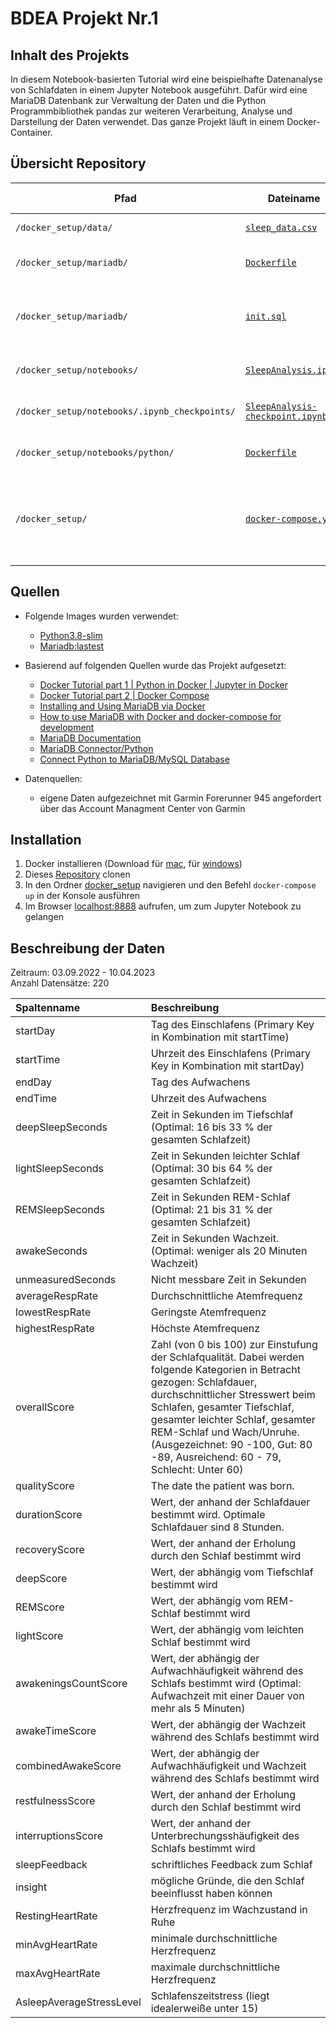 # BDEA Projekt Nr.1
## Inhalt des Projekts
In diesem Notebook-basierten Tutorial wird eine beispielhafte Datenanalyse von Schlafdaten in einem Jupyter Notebook ausgeführt. Dafür wird eine MariaDB Datenbank zur Verwaltung der Daten und die Python Programmbibliothek pandas zur weiteren Verarbeitung, Analyse und Darstellung der Daten verwendet. Das ganze Projekt läuft in einem Docker-Container.

## Übersicht Repository
Pfad | Dateiname | Sprache / Dateiformat| Beschreibung | 
-- | -- | -- | -- | 
`/docker_setup/data/` | [`sleep_data.csv`](https://github.com/Sofia911/BDEA/tree/main/docker_setup/data) | ._csv_-Datei | Quelldatei Schlafdaten|
`/docker_setup/mariadb/` | [`Dockerfile`](https://github.com/Sofia911/BDEA/blob/main/docker_setup/mariadb/Dockerfile) | Dockerfile | Dockerfile für das mariadb Dockerimage |
`/docker_setup/mariadb/` | [`init.sql`](https://github.com/Sofia911/BDEA/blob/main/docker_setup/mariadb/init.sql) |._sql_-Datei | Datei zum Aufsetzen der Datenbank der Tabelle _sleep_data_ |
`/docker_setup/notebooks/`| [`SleepAnalysis.ipynb`](https://github.com/Sofia911/BDEA/blob/main/docker_setup/notebooks/SleepAnalysis.ipynb) |._ipynb_-Datei | Jupyter Notebook mit den Analysen|
`/docker_setup/notebooks/.ipynb_checkpoints/`| [`SleepAnalysis-checkpoint.ipynb`](https://github.com/Sofia911/BDEA/blob/main/docker_setup/notebooks/.ipynb_checkpoints/SleepAnalysis-checkpoint.ipynb) |._ipynb_-Datei | Jupyter checkpoint Datei|
`/docker_setup/notebooks/python/`| [`Dockerfile`](https://github.com/Sofia911/BDEA/blob/main/docker_setup/python/Dockerfile) | Dockerfile | Dockerfile für das python Dockerimage |
`/docker_setup/`| [`docker-compose.yaml`](https://github.com/Sofia911/BDEA/blob/main/docker_setup/docker-compose.yaml) | ._yaml_-Datei | Datei definiert Dienste, Netzwerke und Volumes für die Docker-Anwendung |

## Quellen
* Folgende Images wurden verwendet:     
  * [Python3.8-slim](https://hub.docker.com/_/python) 
  * [Mariadb:lastest](https://hub.docker.com/_/mariadb)

* Basierend auf folgenden Quellen wurde das Projekt aufgesetzt: 	
   * [Docker Tutorial part 1 | Python in Docker | Jupyter in Docker](https://github.com/misohu/python_in_docker)<br>
   * [Docker Tutorial part 2 | Docker Compose](https://github.com/misohu/docker_compose_tutorial)
   * [Installing and Using MariaDB via Docker](https://mariadb.com/kb/en/installing-and-using-mariadb-via-docker/)
   * [How to use MariaDB with Docker and docker-compose for development](https://www.beekeeperstudio.io/blog/how-to-use-mariadb-with-docker)
   * [MariaDB Documentation](https://hub.docker.com/_/mariadb)
   * [MariaDB Connector/Python](https://mariadb-corporation.github.io/mariadb-connector-python/)
   * [Connect Python to MariaDB/MySQL Database](https://www.youtube.com/watch?v=oDR7k66x-AU)
   
* Datenquellen:
   * eigene Daten aufgezeichnet mit Garmin Forerunner 945 angefordert über das Account Managment Center von Garmin
   
## Installation
1. Docker installieren (Download für [mac](https://docs.docker.com/desktop/install/mac-install/), für [windows](https://docs.docker.com/desktop/install/windows-install/))
2. Dieses [Repository](https://github.com/Sofia911/BDEA) clonen
3. In den Ordner [docker_setup](https://github.com/Sofia911/BDEA/tree/main/docker_setup) navigieren und den Befehl ```docker-compose up``` in der Konsole ausführen
4. Im Browser [localhost:8888](http://localhost:8888) aufrufen, um zum Jupyter Notebook zu gelangen

## Beschreibung der Daten

Zeitraum: 03.09.2022 - 10.04.2023<br>
Anzahl Datensätze: 220

| Spaltenname | Beschreibung
| :-- | :-- 
| startDay |  Tag des Einschlafens (Primary Key in Kombination mit startTime)
| startTime| Uhrzeit des Einschlafens (Primary Key in Kombination mit startDay)
| endDay|  Tag des Aufwachens
| endTime| Uhrzeit des Aufwachens
| deepSleepSeconds| Zeit in Sekunden im Tiefschlaf (Optimal: 16 bis 33 % der gesamten Schlafzeit)
| lightSleepSeconds| Zeit in Sekunden leichter Schlaf (Optimal: 30 bis 64 % der gesamten Schlafzeit)
| REMSleepSeconds| Zeit in Sekunden REM-Schlaf (Optimal: 21 bis 31 % der gesamten Schlafzeit)
| awakeSeconds| Zeit in Sekunden Wachzeit. (Optimal: weniger als 20 Minuten Wachzeit)
| unmeasuredSeconds| Nicht messbare Zeit in Sekunden
| averageRespRate| Durchschnittliche Atemfrequenz
| lowestRespRate| Geringste Atemfrequenz
| highestRespRate| Höchste Atemfrequenz
| overallScore| Zahl (von 0 bis 100) zur Einstufung der Schlafqualität. Dabei werden folgende Kategorien in Betracht gezogen: Schlafdauer, durchschnittlicher Stresswert beim Schlafen, gesamter Tiefschlaf, gesamter leichter Schlaf, gesamter REM-Schlaf und Wach/Unruhe. (Ausgezeichnet: 90 -100, Gut: 80 -89, Ausreichend: 60 - 79, Schlecht: Unter 60)
| qualityScore| The date the patient was born.
| durationScore| Wert, der anhand der Schlafdauer bestimmt wird. Optimale Schlafdauer sind 8 Stunden.
| recoveryScore| Wert, der anhand der Erholung durch den Schlaf bestimmt wird
| deepScore| Wert, der abhängig vom Tiefschlaf bestimmt wird
| REMScore| Wert, der abhängig vom REM-Schlaf bestimmt wird
| lightScore| Wert, der abhängig vom leichten Schlaf bestimmt wird
| awakeningsCountScore| Wert, der abhängig der Aufwachhäufigkeit während des Schlafs bestimmt wird (Optimal: Aufwachzeit mit einer Dauer von mehr als 5 Minuten)
| awakeTimeScore| Wert, der abhängig der Wachzeit während des Schlafs bestimmt wird
| combinedAwakeScore| Wert, der abhängig der Aufwachhäufigkeit und Wachzeit während des Schlafs bestimmt wird
| restfulnessScore| Wert, der anhand der Erholung durch den Schlaf bestimmt wird
| interruptionsScore| Wert, der anhand der Unterbrechungsshäufigkeit des Schlafs bestimmt wird
| sleepFeedback| schriftliches Feedback zum Schlaf
| insight| mögliche Gründe, die den Schlaf beeinflusst haben können
| RestingHeartRate| Herzfrequenz im Wachzustand in Ruhe
| minAvgHeartRate| minimale durchschnittliche Herzfrequenz 
| maxAvgHeartRate| maximale durchschnittliche Herzfrequenz
| AsleepAverageStressLevel| Schlafenszeitstress (liegt idealerweiße unter 15)
